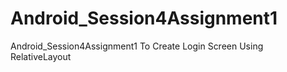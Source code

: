 # Android_Session4Assignment1
Android_Session4Assignment1
To Create Login Screen Using RelativeLayout
